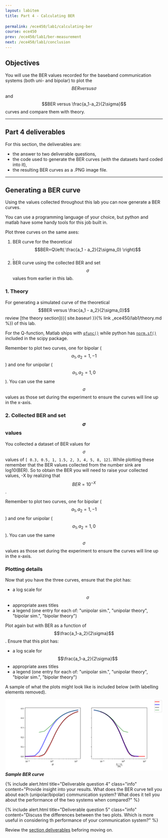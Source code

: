 ```yaml
---
layout: labitem
title: Part 4 - Calculating BER

permalink: /ece450/lab1/calculating-ber
course: ece450
prev: /ece450/lab1/ber-measurement
next: /ece450/lab1/conclusion
---
```


## Objectives

You will use the BER values recorded for the baseband communication systems (both uni- and bipolar) to plot the $$BER versus \sigma$$ and $$BER versus \frac{a_1-a_2}{2\sigma}$$ curves and compare them with theory.

---

## Part 4 deliverables

For this section, the deliverables are:

- the answer to two deliverable questions,
- the code used to generate the BER curves (with the datasets hard coded into it),
- the resulting BER curves as a .PNG image file.

---

## Generating a BER curve

Using the values collected throughout this lab you can now generate a BER curves.

You can use a programming language of your choice, but python and matlab have some handy tools for this job built in.

Plot three curves on the same axes:

1. BER curve for the theoretical $$BER=Q\left( \frac{a_1 - a_2}{2\sigma_0} \right)$$,
2. BER curve using the collected BER and set $$\sigma$$ values from earlier in this lab.

### 1. Theory

For generating a simulated curve of the theoretical $$BER versus \frac{a_1 - a_2}{2\sigma_0}$$ review [the theory section]({{ site.baseurl }}{% link _ece450/lab1/theory.md %}) of this lab.

For the Q-function, Matlab ships with [`qfunc()`](https://www.mathworks.com/help/comm/ref/qfunc.html) while python has [`norm.sf()`](https://docs.scipy.org/doc/scipy-0.19.1/reference/generated/scipy.stats.norm.html) included in the scipy package.

Remember to plot two curves, one for bipolar ($$a_1, a_2 = 1, -1$$) and one for unipolar ($$a_1, a_2 = 1, 0$$). You can use the same $$\sigma$$ values as those set during the experiment to ensure the curves will line up in the x-axis.

### 2. Collected BER and set $$\sigma$$ values

You collected a dataset of BER values for $$\sigma$$ values of `[ 0.3, 0.5, 1, 1.5, 2, 3, 4, 5, 8, 12]`. While plotting these remember that the BER values collected from the number sink are log10(BER). So to obtain the BER you will need to raise your collected values, -X by realizing that $$BER = 10^{-X}$$.

Remember to plot two curves, one for bipolar ($$a_1, a_2 = 1, -1$$) and one for unipolar ($$a_1, a_2 = 1, 0$$). You can use the same $$\sigma$$ values as those set during the experiment to ensure the curves will line up in the x-axis.

### Plotting details

Now that you have the three curves, ensure that the plot has:

- a log scale for $$\sigma$$
- appropriate axes titles
- a legend (one entry for each of: "unipolar sim.", "unipolar theory", "bipolar sim.", "bipolar theory")

Plot again but with BER as a function of $$\frac{a_1-a_2}{2\sigma}$$. Ensure that this plot has:

- a log scale for $$\frac{a_1-a_2}{2\sigma}$$
- appropriate axes titles
- a legend (one entry for each of: "unipolar sim.", "unipolar theory", "bipolar sim.", "bipolar theory")

A sample of what the plots might look like is included below (with labelling elements removed).

  ![BER-curve.png](figures/BER-curve.png)<br>
  __*Sample BER curve*__

{% include alert.html title="Deliverable question 4" class="info" content="Provide insight into your results. What does the BER curve tell you about each (unipolar/bipolar) communication system? What does it tell you about the performance of the two systems when compared?" %}

{% include alert.html title="Deliverable question 5" class="info" content="Discuss the differences between the two plots. Which is more useful in considering th performance of your communication system?" %}

Review the [section deliverables](#part-4-deliverables) beforing moving on.
